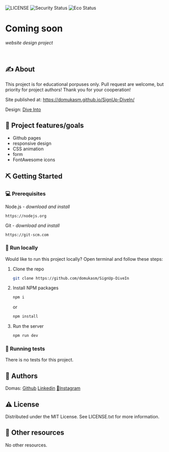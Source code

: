 ![LICENSE](https://img.shields.io/badge/license-MIT-blue.svg?style=flat-square)
![Security Status](https://img.shields.io/security-headers?label=Security&url=https%3A%2F%2Fgithub.com&style=flat-square)
![Eco Status](https://img.shields.io/badge/ECO-Friendly-green.svg)


# Coming soon

_website design project_

<br>

## ✍️ About

This project is for educational porpuses only. Pull request are welcome, but priority for project authors! Thank you for your cooperation!

Site published at: https://domukasm.github.io/SignUp-DiveIn/

Design: [Dive Into](./img/design.webp)

## 🎯 Project features/goals

-   Github pages
-   responsive design
-   CSS animation
-   form
-   FontAwesome icons

## ⛏️ Getting Started

### 💻 Prerequisites

Node.js - _download and install_

```
https://nodejs.org
```

Git - _download and install_

```
https://git-scm.com
```

### 🏃 Run locally

Would like to run this project locally? Open terminal and follow these steps:

1. Clone the repo
    ```sh
    git clone https://github.com/domukasm/SignUp-DiveIn
    ```
2. Install NPM packages
    ```sh
    npm i
    ```
    or
    ```sh
    npm install
    ```
3. Run the server
    ```sh
    npm run dev
    ```

### 🔋 Running tests

There is no tests for this project.

## 🌚 Authors

Domas: [Github](https://github.com/domukasm) [Linkedin](https://www.linkedin.com/in/domas-mak%C5%ABnas-47b5b2251/) [📸Instagram](https://www.instagram.com/spicelus/)

## ⚠️ License

Distributed under the MIT License. See LICENSE.txt for more information.

## 🔗 Other resources

No other resources.